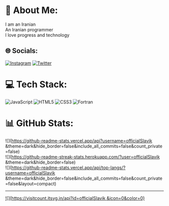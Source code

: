 # 💫 About Me:
I am an Iranian<br>An Iranian programmer<br>I love progress and technology


## 🌐 Socials:
[![Instagram](https://img.shields.io/badge/Instagram-%23E4405F.svg?logo=Instagram&logoColor=white)](https://instagram.com/slavikam_haha) [![Twitter](https://img.shields.io/badge/Twitter-%231DA1F2.svg?logo=Twitter&logoColor=white)](https://twitter.com/slavikmasih) 

# 💻 Tech Stack:
![JavaScript](https://img.shields.io/badge/javascript-%23323330.svg?style=for-the-badge&logo=javascript&logoColor=%23F7DF1E) ![HTML5](https://img.shields.io/badge/html5-%23E34F26.svg?style=for-the-badge&logo=html5&logoColor=white) ![CSS3](https://img.shields.io/badge/css3-%231572B6.svg?style=for-the-badge&logo=css3&logoColor=white) ![Fortran](https://img.shields.io/badge/Fortran-%23734F96.svg?style=for-the-badge&logo=fortran&logoColor=white)
# 📊 GitHub Stats:
![](https://github-readme-stats.vercel.app/api?username=officialSlavik &theme=dark&hide_border=false&include_all_commits=false&count_private=false)<br/>
![](https://github-readme-streak-stats.herokuapp.com/?user=officialSlavik &theme=dark&hide_border=false)<br/>
![](https://github-readme-stats.vercel.app/api/top-langs/?username=officialSlavik &theme=dark&hide_border=false&include_all_commits=false&count_private=false&layout=compact)

---
[![](https://visitcount.itsvg.in/api?id=officialSlavik &icon=0&color=0)](https://visitcount.itsvg.in)

<!-- Proudly created with GPRM ( https://gprm.itsvg.in ) -->
